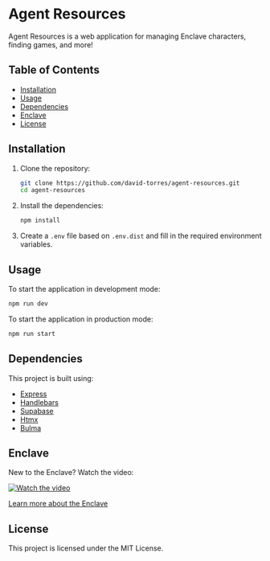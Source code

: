# Agent Resources

Agent Resources is a web application for managing Enclave characters, finding
games, and more!

## Table of Contents

- [Installation](#installation)
- [Usage](#usage)
- [Dependencies](#dependencies)
- [Enclave](#enclave)
- [License](#license)

## Installation

1. Clone the repository:
   ```sh
   git clone https://github.com/david-torres/agent-resources.git
   cd agent-resources
   ```

2. Install the dependencies:
   ```sh
   npm install
   ```

3. Create a `.env` file based on `.env.dist` and fill in the required
   environment variables.

## Usage

To start the application in development mode:

```sh
npm run dev
```

To start the application in production mode:

```sh
npm run start
```

## Dependencies

This project is built using:

- [Express](https://github.com/expressjs/express)
- [Handlebars](https://github.com/handlebars-lang/handlebars.js)
- [Supabase](https://github.com/supabase/supabase)
- [Htmx](https://github.com/bigskysoftware/htmx)
- [Bulma](https://github.com/jgthms/bulma)

## Enclave

New to the Enclave? Watch the video:

[![Watch the video](https://img.youtube.com/vi/aBVeIi6s6rE/0.jpg)](https://www.youtube.com/watch?v=aBVeIi6s6rE)

[Learn more about the Enclave](https://www.kickstarter.com/projects/757240159/enclave-a-tableless-roleplaying-game)


## License

This project is licensed under the MIT License.
